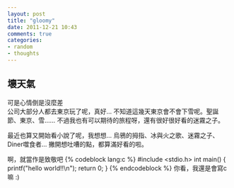 ```yaml
---
layout: post
title: "gloomy"
date: 2011-12-21 10:43
comments: true
categories: 
- random
- thoughts
---
```

## 壞天氣
可是心情倒是沒麼差  
公司大部分人都去東京玩了呢，真好…
不知道這幾天東京會不會下雪呢。聖誕節、東京、雪……
不過我也有可以期待的旅程呀，還有很好很好看的迷霧之子。

最近也算又開始看小說了呢，我想想…
烏鴉的拇指、冰與火之歌、迷霧之子、Diner噬食者…
撇開想吐嘈的點，都算滿好看的啦。

啊，就當作是致敬吧
{% codeblock lang:c %}
#include <stdio.h>
int main() {
    printf("hello world!!\n");
    return 0;
}
{% endcodeblock %}
你看，我還是會寫c嘛 :)
